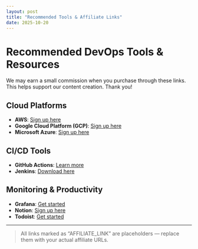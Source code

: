 ```yaml
---
layout: post
title: "Recommended Tools & Affiliate Links"
date: 2025-10-20
---
```


# Recommended DevOps Tools & Resources

We may earn a small commission when you purchase through these links. This helps support our content creation. Thank you!

## Cloud Platforms

- **AWS**: [Sign up here](AFFILIATE_LINK)
- **Google Cloud Platform (GCP)**: [Sign up here](AFFILIATE_LINK)
- **Microsoft Azure**: [Sign up here](AFFILIATE_LINK)

## CI/CD Tools

- **GitHub Actions**: [Learn more](AFFILIATE_LINK)
- **Jenkins**: [Download here](AFFILIATE_LINK)

## Monitoring & Productivity

- **Grafana**: [Get started](AFFILIATE_LINK)
- **Notion**: [Sign up here](AFFILIATE_LINK)
- **Todoist**: [Get started](AFFILIATE_LINK)

---

> All links marked as “AFFILIATE_LINK” are placeholders — replace them with your actual affiliate URLs.
